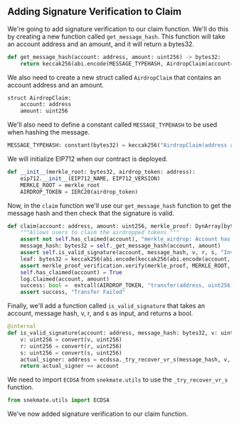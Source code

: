 ## Adding Signature Verification to Claim

We're going to add signature verification to our claim function. We'll do this by creating a new function called `get_message_hash`. This function will take an account address and an amount, and it will return a bytes32. 

```python
def get_message_hash(account: address, amount: uint256) -> bytes32:
    return keccak256(abi.encode(MESSAGE_TYPEHASH, AirdropClaim(account=account, amount=amount)))
```

We also need to create a new struct called `AirdropClaim` that contains an account address and an amount. 

```python
struct AirdropClaim:
    account: address
    amount: uint256
```

We'll also need to define a constant called `MESSAGE_TYPEHASH` to be used when hashing the message. 

```python
MESSAGE_TYPEHASH: constant(bytes32) = keccak256("AirdropClaim(address account, uint256 amount)")
```

We will initialize EIP712 when our contract is deployed. 

```python
def __init__(merkle_root: bytes32, airdrop_token: address):
    eip712.__init__(EIP712_NAME, EIP712_VERSION)
    MERKLE_ROOT = merkle_root
    AIRDROP_TOKEN = IERC20(airdrop_token)
```

Now, in the `claim` function we'll use our `get_message_hash` function to get the message hash and then check that the signature is valid.

```python
def claim(account: address, amount: uint256, merkle_proof: DynArray[bytes32, PROOF_MAX_LENGTH], v: uint8, r: bytes32, s: bytes32):
    """Allows users to claim the airdropped tokens."""
    assert not self.has_claimed(account), "merkle_airdrop: Account has already claimed."
    message_hash: bytes32 = self._get_message_hash(account, amount)
    assert self.is_valid_signature(account, message_hash, v, r, s, "Invalid Signature")
    leaf: bytes32 = keccak256(abi.encode(keccak256(abi.encode(account, amount))))
    assert merkle_proof_verification.verify(merkle_proof, MERKLE_ROOT, leaf), "Invalid Proof"
    self.has_claimed(account) = True
    log.Claimed(account, amount)
    success: bool =  extcall(AIRDROP_TOKEN, "transfer(address, uint256)", account, amount)
    assert success, "Transfer Failed"
```

Finally, we'll add a function called `is_valid_signature` that takes an account, message hash, v, r, and s as input, and returns a bool. 

```python
@internal
def is_valid_signature(account: address, message_hash: bytes32, v: uint8, r: bytes32, s: bytes32) -> bool:
    v: uint256 = convert(v, uint256)
    r: uint256 = convert(r, uint256)
    s: uint256 = convert(s, uint256)
    actual_signer: address = ecdssa._try_recover_vr_s(message_hash, v, r, s, account)
    return actual_signer == account
```

We need to import `ECDSA` from `snekmate.utils` to use the `_try_recover_vr_s` function. 

```python
from snekmate.utils import ECDSA
```

We've now added signature verification to our claim function. 
